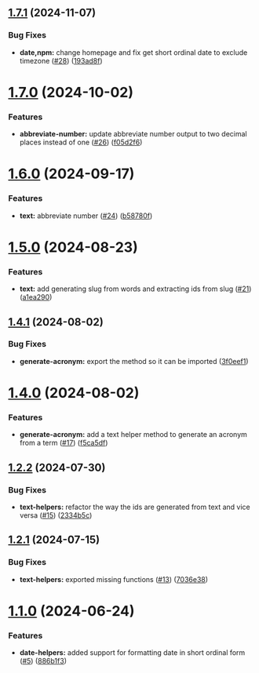 ## [1.7.1](https://github.com/akadenia/AkadeniaHelpers/compare/1.7.0...1.7.1) (2024-11-07)


### Bug Fixes

* **date,npm:** change homepage and fix get short ordinal date to exclude timezone ([#28](https://github.com/akadenia/AkadeniaHelpers/issues/28)) ([193ad8f](https://github.com/akadenia/AkadeniaHelpers/commit/193ad8f09786deb95fb20e42b6e01250edd4ebc2))

# [1.7.0](https://github.com/akadenia/AkadeniaHelpers/compare/1.6.0...1.7.0) (2024-10-02)


### Features

* **abbreviate-number:** update abbreviate number output to two decimal places instead of one ([#26](https://github.com/akadenia/AkadeniaHelpers/issues/26)) ([f05d2f6](https://github.com/akadenia/AkadeniaHelpers/commit/f05d2f6a9838003cd0021e897fb2fc2dc500fbc8))

# [1.6.0](https://github.com/akadenia/AkadeniaHelpers/compare/1.5.0...1.6.0) (2024-09-17)


### Features

* **text:** abbreviate number ([#24](https://github.com/akadenia/AkadeniaHelpers/issues/24)) ([b58780f](https://github.com/akadenia/AkadeniaHelpers/commit/b58780f4182d87a2c132d7d4bc45ca1ff891939b))

# [1.5.0](https://github.com/akadenia/AkadeniaHelpers/compare/1.4.1...1.5.0) (2024-08-23)


### Features

* **text:** add generating slug from words and extracting ids from slug ([#21](https://github.com/akadenia/AkadeniaHelpers/issues/21)) ([a1ea290](https://github.com/akadenia/AkadeniaHelpers/commit/a1ea290bab87c73c8e4aa4e2c165724978425f82))

## [1.4.1](https://github.com/akadenia/AkadeniaHelpers/compare/1.4.0...1.4.1) (2024-08-02)


### Bug Fixes

* **generate-acronym:** export the method so it can be imported ([3f0eef1](https://github.com/akadenia/AkadeniaHelpers/commit/3f0eef126a630a01a11f8a97e3382f6d80d33ed5))

# [1.4.0](https://github.com/akadenia/AkadeniaHelpers/compare/1.3.0...1.4.0) (2024-08-02)


### Features

* **generate-acronym:** add a text helper method to generate an acronym from a term ([#17](https://github.com/akadenia/AkadeniaHelpers/issues/17)) ([f5ca5df](https://github.com/akadenia/AkadeniaHelpers/commit/f5ca5dffdbc0cbccd9c2bddd2f1c7c5fddf3c1b4))

## [1.2.2](https://github.com/akadenia/AkadeniaHelpers/compare/1.2.1...1.2.2) (2024-07-30)


### Bug Fixes

* **text-helpers:** refactor the way the ids are generated from text and vice versa ([#15](https://github.com/akadenia/AkadeniaHelpers/issues/15)) ([2334b5c](https://github.com/akadenia/AkadeniaHelpers/commit/2334b5c13fe7dc04b05825c679de8cd70ac3e6af))

## [1.2.1](https://github.com/akadenia/AkadeniaHelpers/compare/1.2.0...1.2.1) (2024-07-15)


### Bug Fixes

* **text-helpers:** exported missing functions ([#13](https://github.com/akadenia/AkadeniaHelpers/issues/13)) ([7036e38](https://github.com/akadenia/AkadeniaHelpers/commit/7036e38b87780e9ac30eca651db2f0c4292dc8f9))

# [1.1.0](https://github.com/akadenia/AkadeniaHelpers/compare/1.0.0...1.1.0) (2024-06-24)


### Features

* **date-helpers:** added support for formatting date in short ordinal form ([#5](https://github.com/akadenia/AkadeniaHelpers/issues/5)) ([886b1f3](https://github.com/akadenia/AkadeniaHelpers/commit/886b1f3c6a97292b2e58f25d2591fac2b48339f4))
